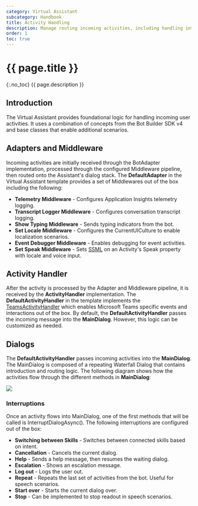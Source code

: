 ```yaml
---
category: Virtual Assistant
subcategory: Handbook
title: Activity Handling
description: Manage routing incoming activities, including handling interruptions.
order: 1
toc: true
---
```


# {{ page.title }}
{:.no_toc}
{{ page.description }}

## Introduction
The Virtual Assistant provides foundational logic for handling incoming user activities. It uses a combination of concepts from the Bot Builder SDK v4 and base classes that enable additional scenarios.

## Adapters and Middleware
Incoming activities are initially received through the BotAdapter implementation, processed through the configured Middleware pipeline, then routed onto the Assistant's dialog stack. The **DefaultAdapter** in the Virtual Assistant template provides a set of Middlewares out of the box including the following:

- **Telemetry Middleware** - Configures Application Insights telemetry logging.
- **Transcript Logger Middleware** - Configures conversation transcript logging.
- **Show Typing Middleware** - Sends typing indicators from the bot.
- **Set Locale Middleware** - Configures the CurrentUICulture to enable localization scenarios.
- **Event Debugger Middleware** - Enables debugging for event activities.
- **Set Speak Middleware** - Sets [SSML](https://docs.microsoft.com/en-us/azure/cognitive-services/speech-service/speech-synthesis-markup?tabs=csharp) on an Activity's Speak property with locale and voice input.

## Activity Handler
After the activity is processed by the Adapter and Middleware pipeline, it is received by the **ActivityHandler** implementation. The **DefaultActivityHandler** in the template implements the [TeamsActivityHandler](https://docs.microsoft.com/en-us/dotnet/api/microsoft.bot.builder.teams.teamsactivityhandler?view=botbuilder-dotnet-stable) which enables Microsoft Teams specific events and interactions out of the box. By default, the **DefaultActivityHandler** passes the incoming message into the **MainDialog**. However, this logic can be customized as needed.

## Dialogs
The **DefaultActivityHandler** passes incoming activities into the **MainDialog**. The MainDialog is composed of a repeating Waterfall Dialog that contains introduction and routing logic. The following diagram shows how the activities flow through the different methods in **MainDialog**:

![]({{site.baseurl}}/assets/images/virtual-assistant-main-dialog-flow.png)

### Interruptions
Once an activity flows into MainDialog, one of the first methods that will be called is InterruptDialogAsync(). The following interruptions are configured out of the box:
- **Switching between Skills** - Switches between connected skills based on intent.
- **Cancellation** - Cancels the current dialog.
- **Help** - Sends a help message, then resumes the waiting dialog.
- **Escalation** - Shows an escalation message.
- **Log out** - Logs the user out.
- **Repeat** - Repeats the last set of activities from the bot. Useful for speech scenarios.
- **Start over** - Starts the current dialog over.
- **Stop** - Can be implemented to stop readout in speech scenarios.
